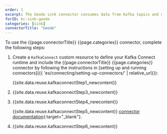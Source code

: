 ```yaml
---
order: 1
excerpt: The Geode sink connector consumes data from Kafka topics and updates the configured Apache Geode regions.
forID: kc-sink-geode
categories: [sink]
connectorTitle: "Geode"
---
```


To use the {{page.connectorTitle}} {{page.categories}} connector, complete the following steps:

1. Create a `KafkaConnect` custom resource to define your Kafka Connect runtime and include the {{page.connectorTitle}} {{page.categories}} connector by following the instructions in [setting up and running connectors]({{ 'es/connecting/setting-up-connectors/' | relative_url}}):

   {{site.data.reuse.kafkaconnectStep1_newcontent}}

2. {{site.data.reuse.kafkaconnectStep3_newcontent}}  

3. {{site.data.reuse.kafkaconnectStep4_newcontent}}
   
   {{site.data.reuse.kafkaconnectStep5_newcontent}} [connector documentation](https://github.com/apache/geode-kafka-connector?tab=readme-ov-file#geodekafkasink-properties){:target="_blank"}.
    
4. {{site.data.reuse.kafkaconnectStep6_newcontent}}
